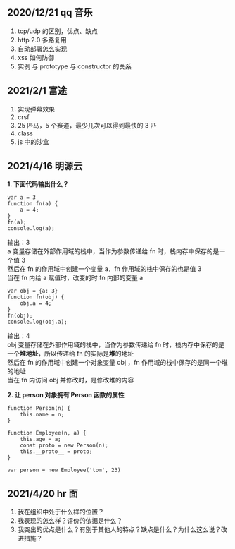 ## 2020/12/21 qq 音乐
1. tcp/udp 的区别，优点、缺点
2. http 2.0 多路复用
3. 自动部署怎么实现
4. xss 如何防御
5. 实例 与 prototype 与 constructor 的关系


## 2021/2/1 富途
1. 实现弹幕效果
2. crsf
3. 25 匹马，5 个赛道，最少几次可以得到最快的 3 匹
4. class
5. js 中的沙盒


## 2021/4/16 明源云  
**1. 下面代码输出什么？**
```
var a = 3
function fn(a) {
    a = 4;
}
fn(a);
console.log(a);
```
输出：3  
a 变量存储在外部作用域的栈中，当作为参数传递给 fn 时，栈内存中保存的是一个值 3  
然后在 fn 的作用域中创建一个变量 a，fn 作用域的栈中保存的也是值 3  
当在 fn 内给 a 赋值时，改变的时 fn 内部的变量 a  
```
var obj = {a: 3}
function fn(obj) {
    obj.a = 4;
}
fn(obj);
console.log(obj.a);
```
输出：4  
obj 变量存储在外部作用域的栈中，当作为参数传递给 fn 时，栈内存中保存的是一个**堆地址**，所以传递给 fn 的实际是**堆**的地址  
然后在 fn 的作用域中创建一个对象变量 obj ，fn 作用域的栈中保存的是同一个堆的地址  
当在 fn 内访问 obj 并修改时，是修改堆的内容  

**2. 让 person 对象拥有 Person 函数的属性**
```
function Person(n) {
    this.name = n;
}

function Employee(n, a) {
    this.age = a;
    const proto = new Person(n);
    this.__proto__ = proto;
}

var person = new Employee('tom', 23)
```
## 2021/4/20 hr 面
1. 我在组织中处于什么样的位置？
2. 我表现的怎么样？评价的依据是什么？
3. 我突出的优点是什么？有别于其他人的特点？缺点是什么？为什么这么说？改进措施？
